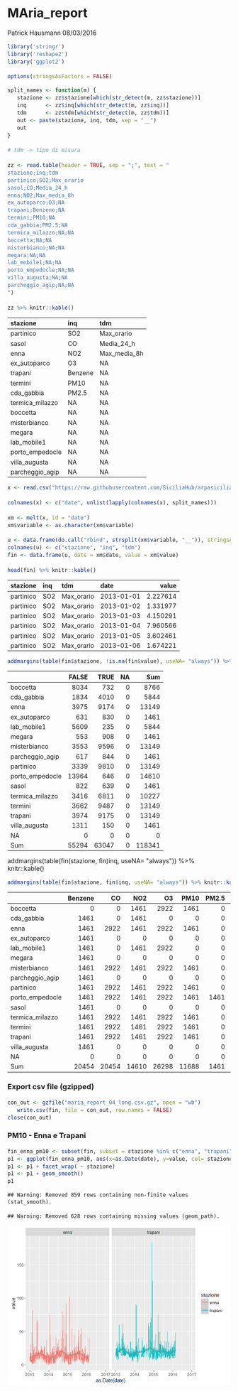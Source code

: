 MAria\_report
================
Patrick Hausmann
08/03/2016

``` r
library('stringr')
library('reshape2')
library('ggplot2')

options(stringsAsFactors = FALSE)
```

``` r
split_names <- function(m) {
   stazione <- zz$stazione[which(str_detect(m, zz$stazione))]
   inq      <- zz$inq[which(str_detect(m, zz$inq))]
   tdm      <- zz$tdm[which(str_detect(m, zz$tdm))]
   out <- paste(stazione, inq, tdm, sep = "__")
   out
}

# tdm -> tipo di misura

zz <- read.table(header = TRUE, sep = ";", text = "
stazione;inq;tdm
partinico;SO2;Max_orario
sasol;CO;Media_24_h
enna;NO2;Max_media_8h
ex_autoparco;O3;NA
trapani;Benzene;NA
termini;PM10;NA
cda_gabbia;PM2.5;NA
termica_milazzo;NA;NA
boccetta;NA;NA
misterbianco;NA;NA
megara;NA;NA
lab_mobile1;NA;NA
porto_empedocle;NA;NA
villa_augusta;NA;NA
parcheggio_agip;NA;NA
")

zz %>% knitr::kable()
```

| stazione         | inq     | tdm            |
|:-----------------|:--------|:---------------|
| partinico        | SO2     | Max\_orario    |
| sasol            | CO      | Media\_24\_h   |
| enna             | NO2     | Max\_media\_8h |
| ex\_autoparco    | O3      | NA             |
| trapani          | Benzene | NA             |
| termini          | PM10    | NA             |
| cda\_gabbia      | PM2.5   | NA             |
| termica\_milazzo | NA      | NA             |
| boccetta         | NA      | NA             |
| misterbianco     | NA      | NA             |
| megara           | NA      | NA             |
| lab\_mobile1     | NA      | NA             |
| porto\_empedocle | NA      | NA             |
| villa\_augusta   | NA      | NA             |
| parcheggio\_agip | NA      | NA             |

``` r
x <- read.csv("https://raw.githubusercontent.com/SiciliaHub/arpasicilia_od/master/script/MAria_report/MAria_report_04.csv")

colnames(x) <- c("date", unlist(lapply(colnames(x), split_names)))

xm <- melt(x, id = "date")
xm$variable <- as.character(xm$variable)

u <- data.frame(do.call("rbind", strsplit(xm$variable, "__")), stringsAsFactors = FALSE)
colnames(u) <- c("stazione", "inq", "tdm")
fin <- data.frame(u, date = xm$date, value = xm$value)

head(fin) %>% knitr::kable()
```

| stazione  | inq | tdm         | date       |     value|
|:----------|:----|:------------|:-----------|---------:|
| partinico | SO2 | Max\_orario | 2013-01-01 |  2.227614|
| partinico | SO2 | Max\_orario | 2013-01-02 |  1.331977|
| partinico | SO2 | Max\_orario | 2013-01-03 |  4.150291|
| partinico | SO2 | Max\_orario | 2013-01-04 |  7.960566|
| partinico | SO2 | Max\_orario | 2013-01-05 |  3.602461|
| partinico | SO2 | Max\_orario | 2013-01-06 |  1.674221|

``` r
addmargins(table(fin$stazione, !is.na(fin$value), useNA= "always")) %>% knitr::kable()
```

|                  |  FALSE|   TRUE|   NA|     Sum|
|------------------|------:|------:|----:|-------:|
| boccetta         |   8034|    732|    0|    8766|
| cda\_gabbia      |   1834|   4010|    0|    5844|
| enna             |   3975|   9174|    0|   13149|
| ex\_autoparco    |    631|    830|    0|    1461|
| lab\_mobile1     |   5609|    235|    0|    5844|
| megara           |    553|    908|    0|    1461|
| misterbianco     |   3553|   9596|    0|   13149|
| parcheggio\_agip |    617|    844|    0|    1461|
| partinico        |   3339|   9810|    0|   13149|
| porto\_empedocle |  13964|    646|    0|   14610|
| sasol            |    822|    639|    0|    1461|
| termica\_milazzo |   3416|   6811|    0|   10227|
| termini          |   3662|   9487|    0|   13149|
| trapani          |   3974|   9175|    0|   13149|
| villa\_augusta   |   1311|    150|    0|    1461|
| NA               |      0|      0|    0|       0|
| Sum              |  55294|  63047|    0|  118341|

addmargins(table(fin\(stazione, fin\)inq, useNA= "always")) %&gt;% knitr::kable()

``` r
addmargins(table(fin$stazione, fin$inq, useNA= "always")) %>% knitr::kable()
```

|                  |  Benzene|     CO|    NO2|     O3|   PM10|  PM2.5|    SO2|   NA|     Sum|
|------------------|--------:|------:|------:|------:|------:|------:|------:|----:|-------:|
| boccetta         |        0|      0|   1461|   2922|   1461|      0|   2922|    0|    8766|
| cda\_gabbia      |     1461|      0|   1461|      0|      0|      0|   2922|    0|    5844|
| enna             |     1461|   2922|   1461|   2922|   1461|      0|   2922|    0|   13149|
| ex\_autoparco    |     1461|      0|      0|      0|      0|      0|      0|    0|    1461|
| lab\_mobile1     |     1461|      0|   1461|   2922|      0|      0|      0|    0|    5844|
| megara           |     1461|      0|      0|      0|      0|      0|      0|    0|    1461|
| misterbianco     |     1461|   2922|   1461|   2922|   1461|      0|   2922|    0|   13149|
| parcheggio\_agip |     1461|      0|      0|      0|      0|      0|      0|    0|    1461|
| partinico        |     1461|   2922|   1461|   2922|   1461|      0|   2922|    0|   13149|
| porto\_empedocle |     1461|   2922|   1461|   2922|   1461|   1461|   2922|    0|   14610|
| sasol            |     1461|      0|      0|      0|      0|      0|      0|    0|    1461|
| termica\_milazzo |     1461|   2922|   1461|   2922|   1461|      0|      0|    0|   10227|
| termini          |     1461|   2922|   1461|   2922|   1461|      0|   2922|    0|   13149|
| trapani          |     1461|   2922|   1461|   2922|   1461|      0|   2922|    0|   13149|
| villa\_augusta   |     1461|      0|      0|      0|      0|      0|      0|    0|    1461|
| NA               |        0|      0|      0|      0|      0|      0|      0|    0|       0|
| Sum              |    20454|  20454|  14610|  26298|  11688|   1461|  23376|    0|  118341|

### Export csv file (gzipped)

``` r
con_out <- gzfile("maria_report_04_long.csv.gz", open = "wb")
   write.csv(fin, file = con_out, row.names = FALSE)
close(con_out)
```

### PM10 - Enna e Trapani

``` r
fin_enna_pm10 <- subset(fin, subset = stazione %in% c("enna", "trapani") & inq == "PM10" & tdm == "Media_24_h")
p1 <- ggplot(fin_enna_pm10, aes(x=as.Date(date), y=value, col= stazione)) + geom_line()
p1 <- p1 + facet_wrap( ~ stazione)
p1 <- p1 + geom_smooth()
p1
```

    ## Warning: Removed 859 rows containing non-finite values (stat_smooth).

    ## Warning: Removed 628 rows containing missing values (geom_path).

![](MAria_report_files/figure-markdown_github/Plot_PM10_Enna_Trapani-1.png)<!-- -->
